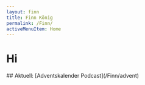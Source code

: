 ```yaml
---
layout: finn
title: Finn König
permalink: /Finn/
activeMenuItem: Home
---
```


# Hi

<div class="containerFull green center"  markdown="1">
##  Aktuell: [Adventskalender Podcast](/Finn/advent)
</div>

<br><br>
